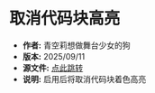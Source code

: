 # 取消代码块高亮

- **作者:** 青空莉想做舞台少女的狗
- **版本:** 2025/09/11
- **源文件:** [点此跳转](https://gitgud.io/StageDog/tavern_resource/-/tree/main/src)
- **说明:** 启用后将取消代码块着色高亮
